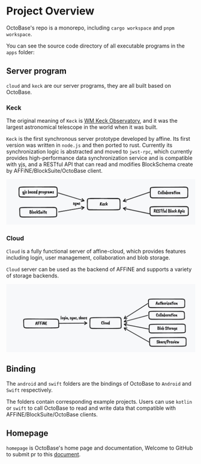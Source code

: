 # Project Overview

OctoBase's repo is a monorepo, including `cargo workspace` and `pnpm workspace`.

You can see the source code directory of all executable programs in the `apps` folder:

## Server program

`cloud` and `keck` are our server programs, they are all built based on OctoBase.

### Keck

The original meaning of `Keck` is [WM Keck Observatory], and it was the largest astronomical telescope in the world when it was built.

`Keck` is the first synchronous server prototype developed by affine. Its first version was written in `node.js` and then ported to rust. Currently its synchronization logic is abstracted and moved to `jwst-rpc`, which currently provides high-performance data synchronization service and is compatible with yjs, and a RESTful API that can read and modifies BlockSchema create by AFFiNE/BlockSuite/OctoBase client.

![keck](./assets/project_overview_keck.jpg)

### Cloud

`Cloud` is a fully functional server of affine-cloud, which provides features including login, user management, collaboration and blob storage.

`Cloud` server can be used as the backend of AFFiNE and supports a variety of storage backends.

![keck](./assets/project_overview_cloud.jpg)

## Binding

The `android` and `swift` folders are the bindings of OctoBase to `Android` and `Swift` respectively.

The folders contain corresponding example projects. Users can use `kotlin` or `swift` to call OctoBase to read and write data that compatible with AFFiNE/BlockSuite/OctoBase clients.

## Homepage

`homepage` is OctoBase's home page and documentation, Welcome to GitHub to submit pr to this [document].

[WM Keck Observatory]: https://en.wikipedia.org/wiki/W._M._Keck_Observatory
[document]: https://github.com/toeverything/OctoBase/tree/master/apps/homepage/pages/docs
